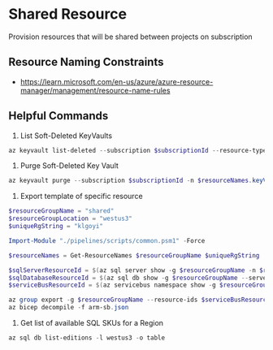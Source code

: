 # Shared Resource

Provision resources that will be shared between projects on subscription

## Resource Naming Constraints

- <https://learn.microsoft.com/en-us/azure/azure-resource-manager/management/resource-name-rules>

## Helpful Commands

1. List Soft-Deleted KeyVaults

```powershell
az keyvault list-deleted --subscription $subscriptionId --resource-type vault
```

1. Purge Soft-Deleted Key Vault

```powershell
az keyvault purge --subscription $subscriptionId -n $resourceNames.keyVault
```

1. Export template of specific resource

```powershell
$resourceGroupName = "shared"
$resourceGroupLocation = "westus3"
$uniqueRgString = "klgoyi"

Import-Module "./pipelines/scripts/common.psm1" -Force

$resourceNames = Get-ResourceNames $resourceGroupName $uniqueRgString

$sqlServerResourceId = $(az sql server show -g $resourceGroupName -n $resourceNames.sqlServer --query "id" -o tsv)
$sqlDatabaseResourceId = $(az sql db show -g $resourceGroupName --server $resourceNames.sqlServer -n $resourceNames.sqlDatabase --query "id" -o tsv)
$serviceBusResourceId = $(az servicebus namespace show -g $resourceGroupName -n shared-klgoyi-servicebus --query "id" -o tsv)

az group export -g $resourceGroupName --resource-ids $serviceBusResourceId > arm-sb.json
az bicep decompile -f arm-sb.json
```

1. Get list of available SQL SKUs for a Region

```powershell
az sql db list-editions -l westus3 -o table
```